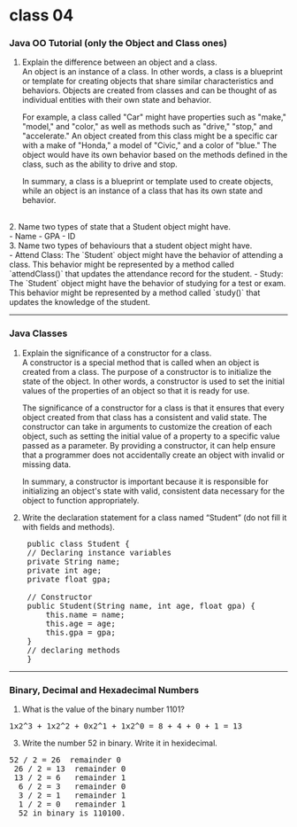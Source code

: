# class 04

### Java OO Tutorial (only the Object and Class ones)

1. Explain the difference between an object and a class.<br>
   An object is an instance of a class. In other words, a class is a blueprint or template for creating objects that share similar characteristics and behaviors. Objects are created from classes and can be thought of as individual entities with their own state and behavior.

   For example, a class called "Car" might have properties such as "make," "model," and "color," as well as methods such as "drive," "stop," and "accelerate." An object created from this class might be a specific car with a make of "Honda," a model of "Civic," and a color of "blue." The object would have its own behavior based on the methods defined in the class, such as the ability to drive and stop.

   In summary, a class is a blueprint or template used to create objects, while an object is an instance of a class that has its own state and behavior.
<br>
2. Name two types of state that a Student object might have.<br>
   -  Name
   -  GPA
   -  ID
  <br>
3. Name two types of behaviours that a student object might have.<br>
   - Attend Class: The `Student` object might have the behavior of attending a class. This behavior might be represented by a method called `attendClass()` that updates the attendance record for the student.
   - Study: The `Student` object might have the behavior of studying for a test or exam. This behavior might be represented by a method called `study()` that updates the knowledge of the student.

------------------------------------------
### Java Classes 
1. Explain the significance of a constructor for a class.<br>
   A constructor is a special method that is called when an object is created from a class. The purpose of a constructor is to initialize the state of the object. In other words, a constructor is used to set the initial values of the properties of an object so that it is ready for use.

   The significance of a constructor for a class is that it ensures that every object created from that class has a consistent and valid state. The constructor can take in arguments to customize the creation of each object, such as setting the initial value of a property to a specific value passed as a parameter. By providing a constructor, it can help ensure that a programmer does not accidentally create an object with invalid or missing data.

   In summary, a constructor is important because it is responsible for initializing an object's state with valid, consistent data necessary for the object to function appropriately.
   <br>
2. Write the declaration statement for a class named “Student” (do not fill it with fields and methods).
   
   <pre> public class Student {
    // Declaring instance variables
    private String name;
    private int age;
    private float gpa;
    
    // Constructor
    public Student(String name, int age, float gpa) {
        this.name = name;
        this.age = age;
        this.gpa = gpa;
    }
    // declaring methods
    }
</pre>

---------------------------
### Binary, Decimal and Hexadecimal Numbers

1. What is the value of the binary number 1101?<br>
 <pre>1x2^3 + 1x2^2 + 0x2^1 + 1x2^0 = 8 + 4 + 0 + 1 = 13</pre>
3. Write the number 52 in binary. Write it in hexidecimal.<br> 
 <pre>52 / 2 = 26  remainder 0
 26 / 2 = 13  remainder 0
 13 / 2 = 6   remainder 1
  6 / 2 = 3   remainder 0
  3 / 2 = 1   remainder 1
  1 / 2 = 0   remainder 1
  52 in binary is 110100.</pre>